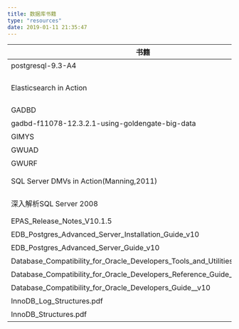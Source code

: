 ```yaml
---
title: 数据库书籍
type: "resources"
date: 2019-01-11 21:35:47
---
```

|书籍|下载|
|---|---|
|postgresql-9.3-A4|[点](https://raw.githubusercontent.com/zixujing/book1/master/postgresql-9.3-A4.pdf)|
|Elasticsearch in Action|[点](https://raw.githubusercontent.com/zixujing/book1/master/Elasticsearch in Action.pdf)|
|GADBD|[点](https://raw.githubusercontent.com/zixujing/book1/master/GADBD.pdf)|
|gadbd-f11078-12.3.2.1-using-goldengate-big-data|[点](https://raw.githubusercontent.com/zixujing/book1/master/gadbd-f11078-12.3.2.1-using-goldengate-big-data.pdf)|
|GIMYS|[点](https://raw.githubusercontent.com/zixujing/book1/master/GIMYS.pdf)|
|GWUAD|[点](https://raw.githubusercontent.com/zixujing/book1/master/GWUAD.pdf)|
|GWURF|[点](https://raw.githubusercontent.com/zixujing/book1/master/GWURF.pdf)|
|SQL Server DMVs in Action(Manning,2011)|[点](https://raw.githubusercontent.com/zixujing/book1/master/SQL Server DMVs in Action.pdf)|
|深入解析SQL Server 2008|[点](https://raw.githubusercontent.com/zixujing/book1/master/深入解析SQL Server 2008.pdf)|
|EPAS_Release_Notes_V10.1.5|[点](https://raw.githubusercontent.com/zixujing/book1.github.io/master/EPAS_Release_Notes_V10.1.5.pdf)|
|EDB_Postgres_Advanced_Server_Installation_Guide_v10|[点](https://raw.githubusercontent.com/zixujing/book1.github.io/master/EDB_Postgres_Advanced_Server_Installation_Guide_v10.pdf)|
|EDB_Postgres_Advanced_Server_Guide_v10|[点](https://raw.githubusercontent.com/zixujing/book1.github.io/master/EDB_Postgres_Advanced_Server_Guide_v10.pdf)|
|Database_Compatibility_for_Oracle_Developers_Tools_and_Utilities_Guide__v10|[点](https://raw.githubusercontent.com/zixujing/book1.github.io/master/Database_Compatibility_for_Oracle_Developers_Tools_and_Utilities_Guide__v10.pdf)|
|Database_Compatibility_for_Oracle_Developers_Reference_Guide_v10.pdf|[点](https://raw.githubusercontent.com/zixujing/book1/master/Database_Compatibility_for_Oracle_Developers_Reference_Guide_v10.pdf)|
|Database_Compatibility_for_Oracle_Developers_Guide__v10|[点](https://raw.githubusercontent.com/zixujing/book1.github.io/master/Database_Compatibility_for_Oracle_Developers_Guide__v10.pdf)|
|InnoDB_Log_Structures.pdf|[点](https://raw.githubusercontent.com/zixujing/book1.github.io/master/InnoDB_Log_Structures.pdf)|
|InnoDB_Structures.pdf|[点](https://raw.githubusercontent.com/zixujing/book1.github.io/master/InnoDB_Structures.pdf)|